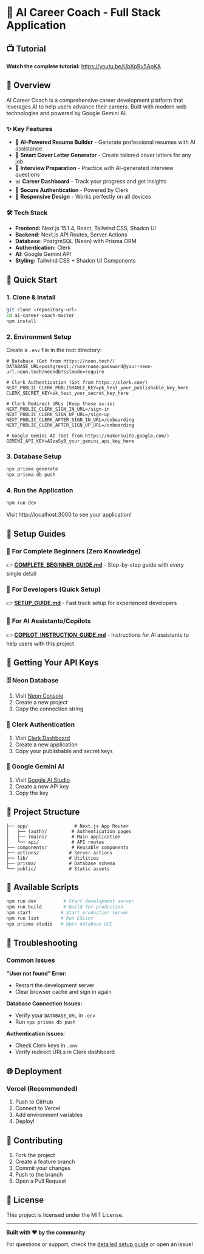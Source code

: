 # 🚀 AI Career Coach - Full Stack Application


## 📺 Tutorial
**Watch the complete tutorial:** https://youtu.be/UbXpRv5ApKA

## 🎯 Overview

AI Career Coach is a comprehensive career development platform that leverages AI to help users advance their careers. Built with modern web technologies and powered by Google Gemini AI.

### ✨ Key Features
- 🤖 **AI-Powered Resume Builder** - Generate professional resumes with AI assistance
- 📝 **Smart Cover Letter Generator** - Create tailored cover letters for any job
- 🎤 **Interview Preparation** - Practice with AI-generated interview questions
- 📊 **Career Dashboard** - Track your progress and get insights
- 🔐 **Secure Authentication** - Powered by Clerk
- 📱 **Responsive Design** - Works perfectly on all devices

### 🛠 Tech Stack
- **Frontend:** Next.js 15.1.4, React, Tailwind CSS, Shadcn UI
- **Backend:** Next.js API Routes, Server Actions
- **Database:** PostgreSQL (Neon) with Prisma ORM
- **Authentication:** Clerk
- **AI:** Google Gemini API
- **Styling:** Tailwind CSS + Shadcn UI Components

## 🚀 Quick Start

### 1. Clone & Install
```bash
git clone <repository-url>
cd ai-career-coach-master
npm install
```

### 2. Environment Setup
Create a `.env` file in the root directory:

```env
# Database (Get from https://neon.tech/)
DATABASE_URL=postgresql://username:password@your-neon-url.neon.tech/neondb?sslmode=require

# Clerk Authentication (Get from https://clerk.com/)
NEXT_PUBLIC_CLERK_PUBLISHABLE_KEY=pk_test_your_publishable_key_here
CLERK_SECRET_KEY=sk_test_your_secret_key_here

# Clerk Redirect URLs (Keep these as-is)
NEXT_PUBLIC_CLERK_SIGN_IN_URL=/sign-in
NEXT_PUBLIC_CLERK_SIGN_UP_URL=/sign-up
NEXT_PUBLIC_CLERK_AFTER_SIGN_IN_URL=/onboarding
NEXT_PUBLIC_CLERK_AFTER_SIGN_UP_URL=/onboarding

# Google Gemini AI (Get from https://makersuite.google.com/)
GEMINI_API_KEY=AIzaSyB_your_gemini_api_key_here
```

### 3. Database Setup
```bash
npx prisma generate
npx prisma db push
```

### 4. Run the Application
```bash
npm run dev
```

Visit http://localhost:3000 to see your application!

## 📖 Setup Guides

### 🔰 **For Complete Beginners (Zero Knowledge)**
👉 **[COMPLETE_BEGINNER_GUIDE.md](./COMPLETE_BEGINNER_GUIDE.md)** - Step-by-step guide with every single detail

### 🚀 **For Developers (Quick Setup)**  
👉 **[SETUP_GUIDE.md](./SETUP_GUIDE.md)** - Fast track setup for experienced developers

### 🤖 **For AI Assistants/Copilots**
👉 **[COPILOT_INSTRUCTION_GUIDE.md](./COPILOT_INSTRUCTION_GUIDE.md)** - Instructions for AI assistants to help users with this project

## 🔑 Getting Your API Keys

### 🗄️ Neon Database
1. Visit [Neon Console](https://console.neon.tech/)
2. Create a new project
3. Copy the connection string

### 🔐 Clerk Authentication
1. Visit [Clerk Dashboard](https://dashboard.clerk.com/)
2. Create a new application
3. Copy your publishable and secret keys

### 🤖 Google Gemini AI
1. Visit [Google AI Studio](https://makersuite.google.com/app/apikey)
2. Create a new API key
3. Copy the key

## 📁 Project Structure

```
├── app/                 # Next.js App Router
│   ├── (auth)/         # Authentication pages
│   ├── (main)/         # Main application
│   └── api/            # API routes
├── components/         # Reusable components
├── actions/           # Server actions
├── lib/               # Utilities
├── prisma/            # Database schema
└── public/            # Static assets
```

## 🎯 Available Scripts

```bash
npm run dev          # Start development server
npm run build        # Build for production
npm start           # Start production server
npm run lint        # Run ESLint
npx prisma studio   # Open database GUI
```

## 🔧 Troubleshooting

### Common Issues

**"User not found" Error:**
- Restart the development server
- Clear browser cache and sign in again

**Database Connection Issues:**
- Verify your `DATABASE_URL` in `.env`
- Run `npx prisma db push`

**Authentication Issues:**
- Check Clerk keys in `.env`
- Verify redirect URLs in Clerk dashboard

## 🌐 Deployment

### Vercel (Recommended)
1. Push to GitHub
2. Connect to Vercel
3. Add environment variables
4. Deploy!

## 🤝 Contributing

1. Fork the project
2. Create a feature branch
3. Commit your changes
4. Push to the branch
5. Open a Pull Request

## 📄 License

This project is licensed under the MIT License.

---

**Built with ❤️ by the community**

For questions or support, check the [detailed setup guide](./SETUP_GUIDE.md) or open an issue!
